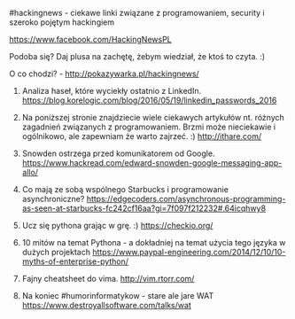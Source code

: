 #hackingnews - ciekawe linki związane z programowaniem, security i szeroko pojętym hackingiem

https://www.facebook.com/HackingNewsPL

Podoba się? Daj plusa na zachętę, żebym wiedział, że ktoś to czyta. :)

O co chodzi? - http://pokazywarka.pl/hackingnews/


1. Analiza haseł, które wyciekły ostatnio z LinkedIn.
https://blog.korelogic.com/blog/2016/05/19/linkedin_passwords_2016

2. Na poniższej stronie znajdziecie wiele ciekawych artykułów nt. różnych zagadnień związanych z programowaniem. Brzmi może nieciekawie i ogólnikowo, ale zapewniam że warto zajrzeć. :)
http://ithare.com/

3. Snowden ostrzega przed komunikatorem od Google.
https://www.hackread.com/edward-snowden-google-messaging-app-allo/

4. Co mają ze sobą wspólnego Starbucks i programowanie asynchroniczne?
https://edgecoders.com/asynchronous-programming-as-seen-at-starbucks-fc242cf16aa?gi=7f097f212232#.64icqhwy8

5. Ucz się pythona grając w grę. :)
https://checkio.org/

6. 10 mitów na temat Pythona - a dokładniej na temat użycia tego języka w dużych projektach
https://www.paypal-engineering.com/2014/12/10/10-myths-of-enterprise-python/

7. Fajny cheatsheet do vima. 
http://vim.rtorr.com/

8. Na koniec #humorinformatykow - stare ale jare WAT 
https://www.destroyallsoftware.com/talks/wat



